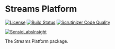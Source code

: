 # Streams Platform

[![License](https://img.shields.io/badge/license-MIT-brightgreen.svg?style=flat)](https://packagist.org/packages/anomaly/lexicon) 
[![Build Status](https://scrutinizer-ci.com/g/anomalylabs/streams-platform/badges/build.png?b=master)](https://scrutinizer-ci.com/g/anomalylabs/streams-platform/build-status/master)
[![Scrutinizer Code Quality](https://scrutinizer-ci.com/g/anomalylabs/streams-platform/badges/quality-score.png?b=master)](https://scrutinizer-ci.com/g/anomalylabs/streams-platform/?branch=master)

[![SensioLabsInsight](https://insight.sensiolabs.com/projects/c07a737b-fd8f-43b1-a076-facbfb9ed2b0/small.png)](https://insight.sensiolabs.com/projects/c07a737b-fd8f-43b1-a076-facbfb9ed2b0)

The Streams Platform package.
